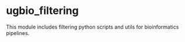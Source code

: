 # ugbio_filtering

This module includes filtering python scripts and utils for bioinformatics pipelines.
